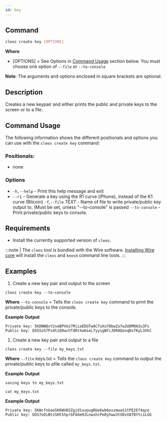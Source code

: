 ```yaml
---
id: key
---
```



## Command

```bash
cleos create key [OPTIONS]
```

**Where**
* [OPTIONS] = See Options in  [Command Usage](#command-usage) section below. You must choose one option of `--file` or `--to-console`

**Note**: The arguments and options enclosed in square brackets are optional.


## Description
Creates a new keypair and either prints the public and private keys to the screen or to a file.

## Command Usage
The following information shows the different positionals and options you can use with the `cleos create key` command:

### Positionals:
- none
### Options
- `-h,--help` - Print this help message and exit
- `--r1` - Generate a key using the R1 curve (iPhone), instead of the K1 curve (Bitcoin)
`-f`,`--file` _TEXT_ - Name of file to write private/public key output to. (Must be set, unless "--to-console" is passed
`--to-console` - Print private/public keys to console.

## Requirements
* Install the currently supported version of `cleos`.


:::note
| The `cleos` tool is bundled with the Wire software. [Installing Wire core](/docs/getting-started/install-dependencies.md) will install the `cleos` and `keosd` command line tools.
:::

## Examples
1. Create a new key pair and output to the screen
```shell
cleos create key --to-console
```
**Where**
`--to-console` = Tells the `cleos create key` command to print the private/public keys to the console.

**Example Output**
```shell
Private key: 5KDNWQvY2seBPVUz7MiiaEDGTwACfuXu78bwZu7w2UDM9A3u3Fs
Public key: EOS5zG7PsdtzQ9achTdRtXwHieL7yyigBFiJDRAQonqBsfKyL3XhC
```

1. Create a new key pair and output to a file
```shell
cleos create key --file my_keys.txt 
```
**Where**
`--file` keys.txt = Tells the `cleos create key` command to output the private/public keys to  afile called `my_keys.txt`.

**Example Output**
```shell
saving keys to my_keys.txt
```

```shell
cat my_keys.txt
```

**Example Output**
```shell
Private key: 5KWcfnGao5K6WV65Zgjd1xvpugRUeKwb6oxzmwaS1tPE2Ef4qzo
Public key: EOS7oDiBtzSHtShprGFmXm9JLnwxhcPeDyhww3tXDvVATDYtciLGG
```
